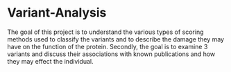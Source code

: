 # Variant-Analysis
The goal of this project is to understand the various types of scoring methods used to classify the variants and to describe the damage they may have on the function of the protein. Secondly, the goal is to examine 3 variants and discuss their associations with known publications and how they may effect the individual.
